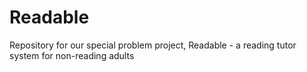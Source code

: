 # Readable
Repository for our special problem project, Readable - a reading tutor system for non-reading adults

